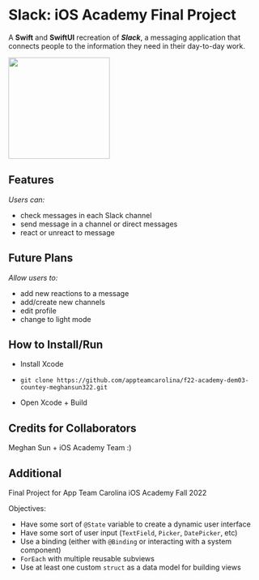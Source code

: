 # Slack: iOS Academy Final Project

A **Swift** and **SwiftUI** recreation of ***Slack***, a messaging application that connects people to the information they need in their day-to-day work. 

<img src="https://github.com/appteamcarolina/f22-academy-finalproject-meghansun322/blob/main/Slack.gif" width="200"/>

## Features

*Users can:*

- check messages in each Slack channel
- send message in a channel or direct messages
- react or unreact to message

## Future Plans

*Allow users to:*

- add new reactions to a message
- add/create new channels
- edit profile
- change to light mode

## How to Install/Run

- Install Xcode

- `git clone https://github.com/appteamcarolina/f22-academy-dem03-countey-meghansun322.git`

- Open Xcode + Build


## Credits for Collaborators
Meghan Sun + iOS Academy Team :)


## Additional
Final Project for App Team Carolina iOS Academy Fall 2022

Objectives:

- Have some sort of `@State` variable to create a dynamic user interface
- Have some sort of user input (`TextField`, `Picker`, `DatePicker`, etc)
- Use a binding (either with `@Binding` or interacting with a system component)
- `ForEach` with multiple reusable subviews
- Use at least one custom `struct` as a data model for building views
